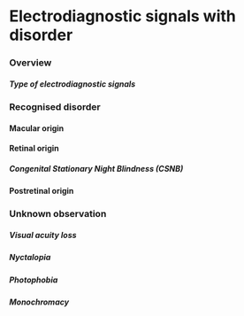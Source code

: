 

# Electrodiagnostic signals with disorder

### Overview

##### Type of electrodiagnostic signals

### Recognised disorder

#### Macular origin

#### Retinal origin

##### Congenital Stationary Night Blindness (CSNB)

#### Postretinal origin

### Unknown observation

##### Visual acuity loss

##### Nyctalopia

##### Photophobia

##### Monochromacy

